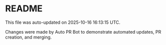 # README

This file was auto-updated on 2025-10-16 16:13:15 UTC.

Changes were made by Auto PR Bot to demonstrate automated updates, PR creation, and merging.
